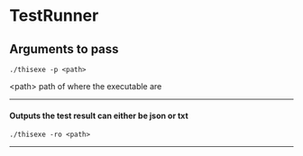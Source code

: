 # TestRunner


## Arguments to pass

```
./thisexe -p <path>
```
\<path> path of where the executable are

---
#### Outputs the test result can either be json or txt
```
./thisexe -ro <path>
```


---
